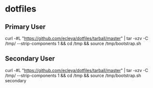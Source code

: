 # dotfiles

## Primary User
curl -#L "https://github.com/ecleya/dotfiles/tarball/master" | tar -xzv -C /tmp/ --strip-components 1 && cd /tmp && source /tmp/bootstrap.sh

## Secondary User
curl -#L "https://github.com/ecleya/dotfiles/tarball/master" | tar -xzv -C /tmp/ --strip-components 1 && cd /tmp && source /tmp/bootstrap.sh secondary
